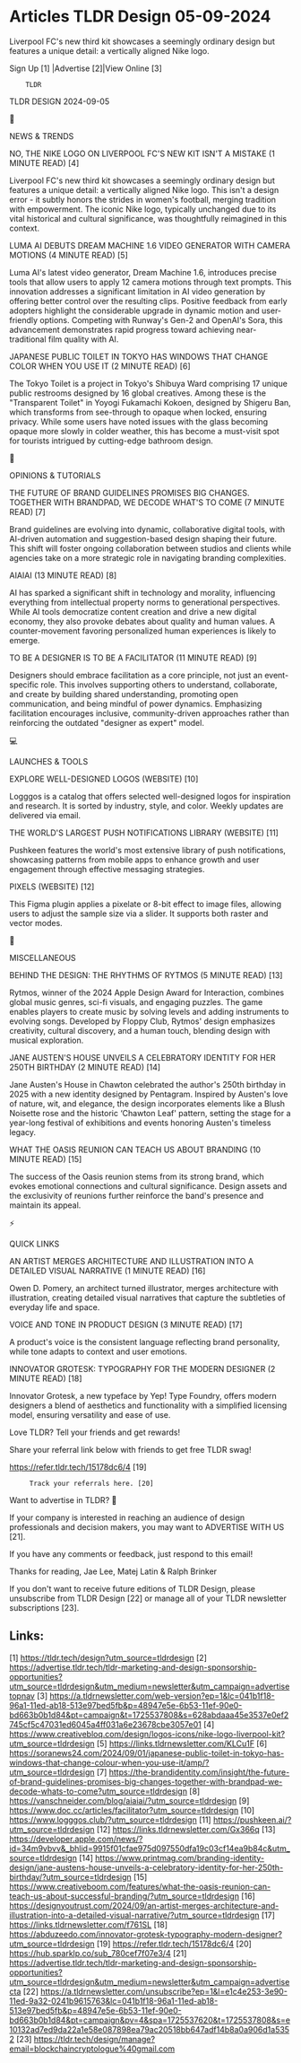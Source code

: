 # Articles TLDR Design 05-09-2024

Liverpool FC's new third kit showcases a seemingly ordinary design but
features a unique detail: a vertically aligned Nike logo.  

 Sign Up [1] |Advertise [2]|View Online [3] 

		TLDR 

TLDR DESIGN 2024-09-05

📱 

NEWS & TRENDS

 NO, THE NIKE LOGO ON LIVERPOOL FC'S NEW KIT ISN'T A MISTAKE (1 MINUTE
READ) [4] 

 Liverpool FC's new third kit showcases a seemingly ordinary design
but features a unique detail: a vertically aligned Nike logo. This
isn't a design error - it subtly honors the strides in women's
football, merging tradition with empowerment. The iconic Nike logo,
typically unchanged due to its vital historical and cultural
significance, was thoughtfully reimagined in this context. 

 LUMA AI DEBUTS DREAM MACHINE 1.6 VIDEO GENERATOR WITH CAMERA MOTIONS
(4 MINUTE READ) [5] 

 Luma AI's latest video generator, Dream Machine 1.6, introduces
precise tools that allow users to apply 12 camera motions through text
prompts. This innovation addresses a significant limitation in AI
video generation by offering better control over the resulting clips.
Positive feedback from early adopters highlight the considerable
upgrade in dynamic motion and user-friendly options. Competing with
Runway's Gen-2 and OpenAI's Sora, this advancement demonstrates rapid
progress toward achieving near-traditional film quality with AI. 

 JAPANESE PUBLIC TOILET IN TOKYO HAS WINDOWS THAT CHANGE COLOR WHEN
YOU USE IT (2 MINUTE READ) [6] 

 The Tokyo Toilet is a project in Tokyo's Shibuya Ward comprising 17
unique public restrooms designed by 16 global creatives. Among these
is the "Transparent Toilet" in Yoyogi Fukamachi Kokoen, designed by
Shigeru Ban, which transforms from see-through to opaque when locked,
ensuring privacy. While some users have noted issues with the glass
becoming opaque more slowly in colder weather, this has become a
must-visit spot for tourists intrigued by cutting-edge bathroom
design. 

🚀 

OPINIONS & TUTORIALS

 THE FUTURE OF BRAND GUIDELINES PROMISES BIG CHANGES. TOGETHER WITH
BRANDPAD, WE DECODE WHAT'S TO COME (7 MINUTE READ) [7] 

 Brand guidelines are evolving into dynamic, collaborative digital
tools, with AI-driven automation and suggestion-based design shaping
their future. This shift will foster ongoing collaboration between
studios and clients while agencies take on a more strategic role in
navigating branding complexities. 

 AIAIAI (13 MINUTE READ) [8] 

 AI has sparked a significant shift in technology and morality,
influencing everything from intellectual property norms to
generational perspectives. While AI tools democratize content creation
and drive a new digital economy, they also provoke debates about
quality and human values. A counter-movement favoring personalized
human experiences is likely to emerge. 

 TO BE A DESIGNER IS TO BE A FACILITATOR (11 MINUTE READ) [9] 

 Designers should embrace facilitation as a core principle, not just
an event-specific role. This involves supporting others to understand,
collaborate, and create by building shared understanding, promoting
open communication, and being mindful of power dynamics. Emphasizing
facilitation encourages inclusive, community-driven approaches rather
than reinforcing the outdated "designer as expert" model. 

💻 

LAUNCHES & TOOLS

 EXPLORE WELL-DESIGNED LOGOS (WEBSITE) [10] 

 Logggos is a catalog that offers selected well-designed logos for
inspiration and research. It is sorted by industry, style, and color.
Weekly updates are delivered via email. 

 THE WORLD'S LARGEST PUSH NOTIFICATIONS LIBRARY (WEBSITE) [11] 

 Pushkeen features the world's most extensive library of push
notifications, showcasing patterns from mobile apps to enhance growth
and user engagement through effective messaging strategies. 

 PIXELS (WEBSITE) [12] 

 This Figma plugin applies a pixelate or 8-bit effect to image files,
allowing users to adjust the sample size via a slider. It supports
both raster and vector modes. 

🎁 

MISCELLANEOUS

 BEHIND THE DESIGN: THE RHYTHMS OF RYTMOS (5 MINUTE READ) [13] 

 Rytmos, winner of the 2024 Apple Design Award for Interaction,
combines global music genres, sci-fi visuals, and engaging puzzles.
The game enables players to create music by solving levels and adding
instruments to evolving songs. Developed by Floppy Club, Rytmos'
design emphasizes creativity, cultural discovery, and a human touch,
blending design with musical exploration. 

 JANE AUSTEN'S HOUSE UNVEILS A CELEBRATORY IDENTITY FOR HER 250TH
BIRTHDAY (2 MINUTE READ) [14] 

 Jane Austen's House in Chawton celebrated the author's 250th birthday
in 2025 with a new identity designed by Pentagram. Inspired by
Austen's love of nature, wit, and elegance, the design incorporates
elements like a Blush Noisette rose and the historic ‘Chawton Leaf'
pattern, setting the stage for a year-long festival of exhibitions and
events honoring Austen's timeless legacy. 

 WHAT THE OASIS REUNION CAN TEACH US ABOUT BRANDING (10 MINUTE READ)
[15] 

 The success of the Oasis reunion stems from its strong brand, which
evokes emotional connections and cultural significance. Design assets
and the exclusivity of reunions further reinforce the band's presence
and maintain its appeal. 

⚡ 

QUICK LINKS

 AN ARTIST MERGES ARCHITECTURE AND ILLUSTRATION INTO A DETAILED VISUAL
NARRATIVE (1 MINUTE READ) [16] 

 Owen D. Pomery, an architect turned illustrator, merges architecture
with illustration, creating detailed visual narratives that capture
the subtleties of everyday life and space. 

 VOICE AND TONE IN PRODUCT DESIGN (3 MINUTE READ) [17] 

 A product's voice is the consistent language reflecting brand
personality, while tone adapts to context and user emotions. 

 INNOVATOR GROTESK: TYPOGRAPHY FOR THE MODERN DESIGNER (2 MINUTE READ)
[18] 

 Innovator Grotesk, a new typeface by Yep! Type Foundry, offers modern
designers a blend of aesthetics and functionality with a simplified
licensing model, ensuring versatility and ease of use. 

Love TLDR? Tell your friends and get rewards!

 Share your referral link below with friends to get free TLDR swag! 

 https://refer.tldr.tech/15178dc6/4 [19] 

		 Track your referrals here. [20] 

Want to advertise in TLDR? 📰

 If your company is interested in reaching an audience of design
professionals and decision makers, you may want to ADVERTISE WITH US
[21]. 

 If you have any comments or feedback, just respond to this email! 

Thanks for reading, 
Jae Lee, Matej Latin & Ralph Brinker 

If you don't want to receive future editions of TLDR Design, please
unsubscribe from TLDR Design [22] or manage all of your TLDR
newsletter subscriptions [23]. 

 

Links:
------
[1] https://tldr.tech/design?utm_source=tldrdesign
[2] https://advertise.tldr.tech/tldr-marketing-and-design-sponsorship-opportunities?utm_source=tldrdesign&utm_medium=newsletter&utm_campaign=advertisetopnav
[3] https://a.tldrnewsletter.com/web-version?ep=1&lc=041b1f18-96a1-11ed-ab18-513e97bed5fb&p=48947e5e-6b53-11ef-90e0-bd663b0b1d84&pt=campaign&t=1725537808&s=628abdaaa45e3537e0ef2745cf5c47031ed6045a4ff031a6e23678cbe3057e01
[4] https://www.creativebloq.com/design/logos-icons/nike-logo-liverpool-kit?utm_source=tldrdesign
[5] https://links.tldrnewsletter.com/KLCu1F
[6] https://soranews24.com/2024/09/01/japanese-public-toilet-in-tokyo-has-windows-that-change-colour-when-you-use-it/amp/?utm_source=tldrdesign
[7] https://the-brandidentity.com/insight/the-future-of-brand-guidelines-promises-big-changes-together-with-brandpad-we-decode-whats-to-come?utm_source=tldrdesign
[8] https://vanschneider.com/blog/aiaiai/?utm_source=tldrdesign
[9] https://www.doc.cc/articles/facilitator?utm_source=tldrdesign
[10] https://www.logggos.club/?utm_source=tldrdesign
[11] https://pushkeen.ai/?utm_source=tldrdesign
[12] https://links.tldrnewsletter.com/Gx366q
[13] https://developer.apple.com/news/?id=34m9vbvv&_bhlid=9915f01cfae975d097550dfa19c03cf14ea9b84c&utm_source=tldrdesign
[14] https://www.printmag.com/branding-identity-design/jane-austens-house-unveils-a-celebratory-identity-for-her-250th-birthday/?utm_source=tldrdesign
[15] https://www.creativeboom.com/features/what-the-oasis-reunion-can-teach-us-about-successful-branding/?utm_source=tldrdesign
[16] https://designyoutrust.com/2024/09/an-artist-merges-architecture-and-illustration-into-a-detailed-visual-narrative/?utm_source=tldrdesign
[17] https://links.tldrnewsletter.com/f761SL
[18] https://abduzeedo.com/innovator-grotesk-typography-modern-designer?utm_source=tldrdesign
[19] https://refer.tldr.tech/15178dc6/4
[20] https://hub.sparklp.co/sub_780cef7f07e3/4
[21] https://advertise.tldr.tech/tldr-marketing-and-design-sponsorship-opportunities?utm_source=tldrdesign&utm_medium=newsletter&utm_campaign=advertisecta
[22] https://a.tldrnewsletter.com/unsubscribe?ep=1&l=e1c4e253-3e90-11ed-9a32-0241b9615763&lc=041b1f18-96a1-11ed-ab18-513e97bed5fb&p=48947e5e-6b53-11ef-90e0-bd663b0b1d84&pt=campaign&pv=4&spa=1725537620&t=1725537808&s=e10132ad7ed9da22a1e58e087898ea79ac20518bb647adf14b8a0a906d1a5352
[23] https://tldr.tech/design/manage?email=blockchaincryptologue%40gmail.com